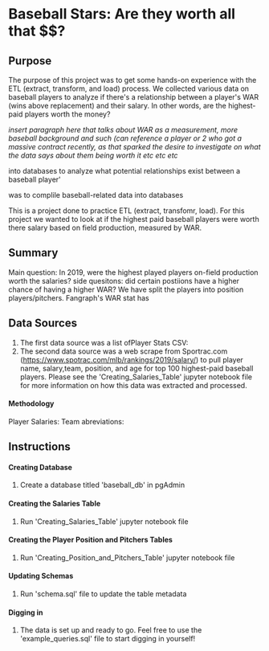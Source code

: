 # Baseball Stars: Are they worth all that $$?

## Purpose
The purpose of this project was to get some hands-on experience with the ETL (extract, transform, and load) process. We collected various data on baseball players to analyze if there's a relationship between a player's WAR (wins above replacement) and their salary. In other words, are the highest-paid players worth the money?

*insert paragraph here that talks about WAR as a measurement, more baseball background and such (can reference a player or 2 who got a massive contract recently, as that sparked the desire to investigate on what the data says about them being worth it etc etc etc*




into databases to analyze what potential relationships exist between a baseball player'

was to complile baseball-related data into databases

This is a project done to practice ETL (extract, transfomr, load). For this project we wanted to look at if the highest paid baseball players were worth there salary based on field production, measured by WAR. 

## Summary



Main question: In 2019, were the highest played players on-field production worth the salaries? 
side quesitons: did certain postiions have a higher chance of having a higher WAR? We have split the players into position players/pitchers. Fangraph's WAR stat has 


## Data Sources
1. The first data source was a list ofPlayer Stats CSV: 
1. The second data source was a web scrape from Sportrac.com (https://www.spotrac.com/mlb/rankings/2019/salary/) to pull player name, salary,team, position, and age for top 100 highest-paid baseball players. Please see the 'Creating_Salaries_Table' jupyter notebook file for more information on how this data was extracted and processed.



#### Methodology

Player Salaries:
Team abreviations: 


## Instructions

#### Creating Database
1. Create a database titled 'baseball_db' in pgAdmin

#### Creating the Salaries Table
1. Run 'Creating_Salaries_Table' jupyter notebook file

#### Creating the Player Position and Pitchers Tables
1. Run 'Creating_Position_and_Pitchers_Table' jupyter notebook file

#### Updating Schemas
1. Run 'schema.sql' file to update the table metadata

#### Digging in
1. The data is set up and ready to go. Feel free to use the 'example_queries.sql' file to start digging in yourself!
